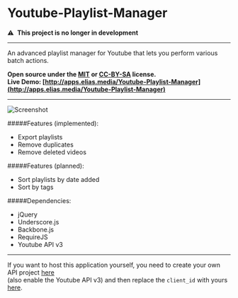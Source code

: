 Youtube-Playlist-Manager
========================


:warning: &nbsp;**This project is no longer in development**

---

An advanced playlist manager for Youtube that lets you perform various batch actions.

**Open source under the [MIT](http://opensource.org/licenses/MIT) or [CC-BY-SA](https://creativecommons.org/licenses/by-sa/2.0/) license.**  
**Live Demo: [http://apps.elias.media/Youtube-Playlist-Manager](http://apps.elias.media/Youtube-Playlist-Manager)**

---

![Screenshot](https://i.imgur.com/SoBrgUo.png)

#####Features (implemented):

* Export playlists
* Remove duplicates
* Remove deleted videos

#####Features (planned):

* Sort playlists by date added
* Sort by tags

#####Dependencies:
* jQuery
* Underscore.js
* Backbone.js
* RequireJS
* Youtube API v3

---

If you want to host this application yourself, you need to create your own API project [here](https://code.google.com/apis/console/)  
(also enable the Youtube API v3) and then replace the `client_id` with yours [here](https://github.com/elias94xx/Youtube-Playlist-Manager/blob/master/js/utils.js#L11).
